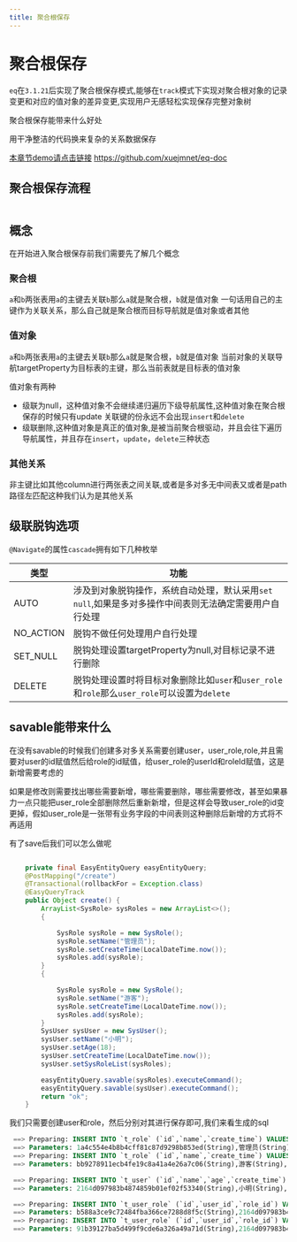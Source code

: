 ```yaml
---
title: 聚合根保存
---
```


# 聚合根保存

`eq`在`3.1.21`后实现了聚合根保存模式,能够在`track`模式下实现对聚合根对象的记录变更和对应的值对象的差异变更,实现用户无感轻松实现保存完整对象树

聚合根保存能带来什么好处

用干净整洁的代码换来复杂的关系数据保存


[本章节demo请点击链接](https://github.com/xuejmnet/eq-doc) https://github.com/xuejmnet/eq-doc

## 聚合根保存流程

<img  :src="$withBase('/images/save-flow.png')">



## 概念
在开始进入聚合根保存前我们需要先了解几个概念

### 聚合根
`a`和`b`两张表用`a`的主键去关联`b`那么`a`就是聚合根，`b`就是值对象
一句话用自己的主键作为关联关系，那么自己就是聚合根而目标导航就是值对象或者其他

### 值对象
`a`和`b`两张表用`a`的主键去关联`b`那么`a`就是聚合根，`b`就是值对象
当前对象的关联导航targetProperty为目标表的主键，那么当前表就是目标表的值对象

值对象有两种
- 级联为null，这种值对象不会继续递归遍历下级导航属性,这种值对象在聚合根保存的时候只有update 关联键的份永远不会出现`insert`和`delete`
- 级联删除,这种值对象是真正的值对象,是被当前聚合根驱动，并且会往下遍历导航属性，并且存在`insert`，`update`，`delete`三种状态


### 其他关系

非主键比如其他column进行两张表之间关联,或者是多对多无中间表又或者是path路径左匹配这种我们认为是其他关系

## 级联脱钩选项
`@Navigate`的属性`cascade`拥有如下几种枚举

类型  | 功能  
---  | --- 
AUTO  | 涉及到对象脱钩操作，系统自动处理，默认采用`set null`,如果是多对多操作中间表则无法确定需要用户自行处理
NO_ACTION  | 脱钩不做任何处理用户自行处理
SET_NULL  | 脱钩处理设置targetProperty为null,对目标记录不进行删除
DELETE | 脱钩处理设置时将目标对象删除比如`user`和`user_role`和`role`那么`user_role`可以设置为`delete`


## savable能带来什么

在没有savable的时候我们创建多对多关系需要创建user，user_role,role,并且需要对user的id赋值然后给role的id赋值，给user_role的userId和roleId赋值，这是新增需要考虑的

如果是修改则需要找出哪些需要新增，哪些需要删除，哪些需要修改，甚至如果暴力一点只能把user_role全部删除然后重新新增，但是这样会导致user_role的id变更掉，假如user_role是一张带有业务字段的中间表则这种删除后新增的方式将不再适用

有了save后我们可以怎么做呢
```java

    private final EasyEntityQuery easyEntityQuery;
    @PostMapping("/create")
    @Transactional(rollbackFor = Exception.class)
    @EasyQueryTrack
    public Object create() {
        ArrayList<SysRole> sysRoles = new ArrayList<>();
        {

            SysRole sysRole = new SysRole();
            sysRole.setName("管理员");
            sysRole.setCreateTime(LocalDateTime.now());
            sysRoles.add(sysRole);
        }
        {

            SysRole sysRole = new SysRole();
            sysRole.setName("游客");
            sysRole.setCreateTime(LocalDateTime.now());
            sysRoles.add(sysRole);
        }
        SysUser sysUser = new SysUser();
        sysUser.setName("小明");
        sysUser.setAge(18);
        sysUser.setCreateTime(LocalDateTime.now());
        sysUser.setSysRoleList(sysRoles);

        easyEntityQuery.savable(sysRoles).executeCommand();
        easyEntityQuery.savable(sysUser).executeCommand();
        return "ok";
    }
```

我们只需要创建user和role，然后分别对其进行保存即可,我们来看生成的sql
```sql
 ==> Preparing: INSERT INTO `t_role` (`id`,`name`,`create_time`) VALUES (?,?,?)
 ==> Parameters: 1a4c554e4b8b4cff81c87d9298b853ed(String),管理员(String),2025-09-11T22:35:31.143878(LocalDateTime)
 ==> Preparing: INSERT INTO `t_role` (`id`,`name`,`create_time`) VALUES (?,?,?)
 ==> Parameters: bb9278911ecb4fe19c8a41a4e26a7c06(String),游客(String),2025-09-11T22:35:31.143909(LocalDateTime)

 ==> Preparing: INSERT INTO `t_user` (`id`,`name`,`age`,`create_time`) VALUES (?,?,?,?)
 ==> Parameters: 2164d097983b4874859b01ef02f53340(String),小明(String),18(Integer),2025-09-11T22:35:31.143932(LocalDateTime)

 ==> Preparing: INSERT INTO `t_user_role` (`id`,`user_id`,`role_id`) VALUES (?,?,?)
 ==> Parameters: b588a3ce9c72484fba366ce7288d8f5c(String),2164d097983b4874859b01ef02f53340(String),1a4c554e4b8b4cff81c87d9298b853ed(String)
 ==> Preparing: INSERT INTO `t_user_role` (`id`,`user_id`,`role_id`) VALUES (?,?,?)
 ==> Parameters: 91b39127ba5d499f9cde6a326a49a71d(String),2164d097983b4874859b01ef02f53340(String),bb9278911ecb4fe19c8a41a4e26a7c06(String)
```

<!-- 

### 举例一对多
```java
public class SysUser{
    @Column(primaryKey = true)
    private String id;
    private String name;

    /**
     * 用户拥有的银行卡数
     */
    @Navigate(value = RelationTypeEnum.OneToMany, selfProperty = {"id"}, targetProperty = {"uid"},partitionOrder = PartitionOrderEnum.IGNORE)
    private List<SysBankCard> bankCards;

}
```
`SysUser`和`SysBankCard`一对多,并且`selfProperty = {"id"}`为主键,所以我们认为`SysBankCard`是`SysUser`的值对象，所以如果你在构建`SysUser`的时候一起构建了`SysBankCard`那么会一并进行添加或者修改

```java

        SysUser sysUser = new SysUser();
        sysUser.setPhone("....");
        SysBankCard sysBankCard = new SysBankCard();
        sysBankCard.setCode("....");

        SysBank sysBank = new SysBank();
        sysBank.setName("....");
        sysBankCard.setBank(sysBank);

        sysUser.setBankCards(Arrays.asList(sysBankCard));

        //这么写会报错因为SysBankCard存在一个聚合根,那么会将这个聚合根的关联属性bankId赋值但是因为初始化所以sysBank还没有id会报错
//        easyEntityQuery.savable(sysUser).executeCommand();

        try(Transaction transaction = easyEntityQuery.beginTransaction()){
            easyEntityQuery.savable(sysBank).executeCommand();
            easyEntityQuery.savable(sysUser).executeCommand();
            transaction.commit();
        }
```
我们需要先保存`sysBank`,在插入时会回写`id`，然后`savable(sysUser)`的时候会回写聚合根关联属性

### 举例多对一
```java

public class SysBankCard {
    @Column(primaryKey = true)
    private String id;
    private String uid;
    /**
     * 银行卡号
     */
    private String code;

    /**
     * 所属银行
     */
    @Navigate(value = RelationTypeEnum.ManyToOne, selfProperty = {"bankId"}, targetProperty = {"id"})
    private SysBank bank;

    /**
     * 所属用户
     */
    @Navigate(value = RelationTypeEnum.ManyToOne, selfProperty = {"uid"}, targetProperty = {"id"})
    private SysUser user;
}

```

`SysBankCard`和`SysBank`是多对一，`SysBankCard`和`SysUser`也是是多对一，那么在构建`SysBankCard`的时候因为`SysBank`和`SysUser`都是`SysBankCard`的聚合根,所以savable(new SysBankCard())，哪怕`SysBankCard`添加了对应的`SysBank`或`SysUser`也只会获取聚合根的关联关系值赋值给当前`SysBankCard`
在`savable(new SysBankCard())`的时候只会保存`SysBankCard`本身
```java

        SysBankCard sysBankCard = new SysBankCard();
        sysBankCard.setCode("....");
        SysUser sysUser = easyEntityQuery.queryable(SysUser.class)
                .whereById("123").singleNotNull();
        sysBankCard.setUser(sysUser);

        //开启事务后save
        //这次保存只会新增sysBankCard并且会把sysUser的id赋值给sysBankCard的uid字段
        easyEntityQuery.savable(sysBankCard).executeCommand();
```

### 多对多
多对多这是一个比较特殊的关联关系

首先用户需要明白这个多对多的中间表是否有业务字段,也就是除了关联关系，住建和创建时间这种通用字段外的业务字段。

用户需要明确告知框架是否在多对多保存的时候处理中间表，如果存在额外业务字段那么是无法自动保存的需要用户手动处理,或者额外添加一个当前表和中间表的一对多关系。
```java

@Data
@EntityProxy
@Table("m8_user")
@FieldNameConstants
public class M8User implements ProxyEntityAvailable<M8User , M8UserProxy> {
    @Column(primaryKey = true)
    private String id;
    private String name;
    private Integer age;
    private LocalDateTime createTime;

    @Navigate(value = RelationTypeEnum.ManyToMany,
            selfProperty = {M8User.Fields.id},
            selfMappingProperty = {M8UserRole.Fields.userId},
            mappingClass = M8UserRole.class,
            targetProperty = {M8Role.Fields.id},
            targetMappingProperty = {M8UserRole.Fields.roleId}, cascade = CascadeTypeEnum.DELETE)//设置为值对象那么会自动处理中间表
    private List<M8Role> roles;
}



        M8User m8User = easyEntityQuery.queryable(M8User.class)
                .includes(m -> m.roles())
                .singleNotNull();
        List<M8Role> list = easyEntityQuery.queryable(M8Role.class)
                .where(m -> {
                })
                .toList();
        m8User.getRoles().remove(0);
        m8User.getRoles().addAll(list);


        try(Transaction transaction = easyEntityQuery.beginTransaction()){
            easyEntityQuery.savable(m8User).executeCommand();//自动移除一个UserRole并且添加和list数量一样的UserRole
            transaction.commit();
        }
```

如果存在业务字段那么请将cascade改成`cascade = CascadeTypeEnum.NO_ACTION`然后单独创建`User`和`UserRole`的导航

```java

@Data
@EntityProxy
@Table("m8_user")
@FieldNameConstants
public class M8User implements ProxyEntityAvailable<M8User, M8UserProxy> {
    @Column(primaryKey = true)
    private String id;
    private String name;
    private Integer age;
    private LocalDateTime createTime;

    @Navigate(value = RelationTypeEnum.ManyToMany,
            selfProperty = {M8User.Fields.id},
            selfMappingProperty = {M8UserRole.Fields.userId},
            mappingClass = M8UserRole.class,
            targetProperty = {M8Role.Fields.id},
            targetMappingProperty = {M8UserRole.Fields.roleId}, cascade = CascadeTypeEnum.NO_ACTION)
    private List<M8Role> roles;

    /**
     * 新增一个导航输入因为M8UserRole存在业务字段
     **/
    @Navigate(value = RelationTypeEnum.OneToMany, selfProperty = {M8User.Fields.id}, targetProperty = {M8UserRole.Fields.userId})
    private List<M8UserRole> m8UserRoleList;
}


M8User user=new M8User()
M8UserRole userRole=new M8UserRole() 
userRole.setBusiness("XXXXX");
user.setM8UserRoleList(Arrays.asList(userRole))


try(Transaction transaction = easyEntityQuery.beginTransaction()){
    easyEntityQuery.savable(user).executeCommand();
    transaction.commit();
}
``` -->
